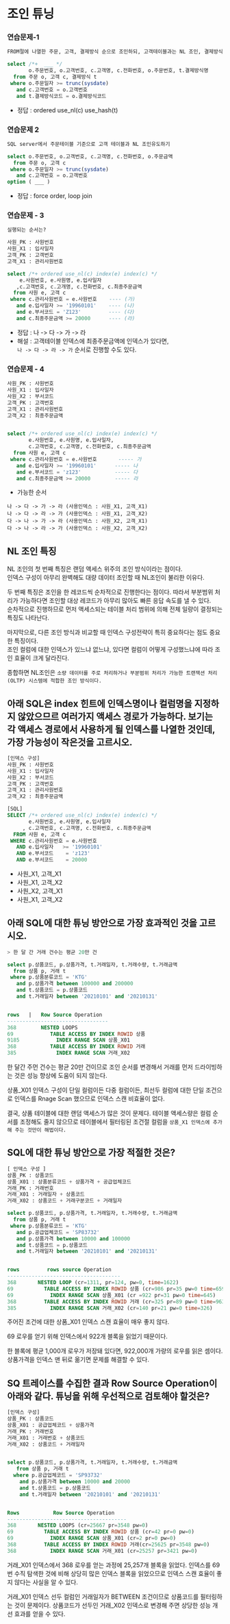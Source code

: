 # 조인 튜닝

### 연습문제-1

```sql
FROM절에 나열한 주문, 고객, 결제방식 순으로 조인하되, 고객테이블과는 NL 조인, 결제방식과는 해시조인을 유도합니다.

select /*+  ___ */
       o.주문번호, o.고객번호, c.고객명, c.전화번호, o.주문번호, t.결제방식명
  from 주문 o, 고객 c, 결제방식 t
 where o.주문일자 >= trunc(sysdate)
   and c.고객번호 = o.고객번호
   and t.결제방식코드 = o.결제방식코드     

```

- 정답 : ordered use_nl(c) use_hash(t)

### 연습문제 2

```sql
SQL server에서 주문테이블 기준으로 고객 테이블과 NL 조인유도하기

select o.주문번호, o.고객번호, c.고객명, c.전화번호, o.주문금액
  from 주문 o, 고객 c
 where o.주문일자 >= trunc(sysdate)
   and c.고객번호 = o.고객번호
option ( ___ )   

```

- 정답 : force order, loop join


### 연습문제 - 3

```sql
실행되는 순서는?

사원_PK : 사원번호
사원_X1 : 입사일자
고객_PK : 고객번호
고객_X1 : 관리사원번호

select /*+ ordered use_nl(c) index(e) index(c) */
    e.사원번호, e.사원명, e.입사일자
   ,c.고객번호, c.고개명, c.전화번호, c.최종주문금액
  from 사원 e, 고객 c
 where c.관리사원번호 = e.사원번호    ---- (가)
   and e.입사일자 >= '19960101'    ---- (나)
   and e.부서코드 = 'Z123'         ---- (다)
   and c.최종주문금액 >= 20000      ---- (라)
```

- 정답 : 나 -> 다 -> 가 -> 라
- 해설 : 고객테이블 인덱스에 최종주문금액에 인덱스가 있다면,   
`나 -> 다 -> 라 -> 가` 순서로 진행할 수도 있다.


### 연습문제 - 4

```sql
사원_PK : 사원번호
사원_X1 : 입사일자
사원_X2 : 부서코드
고객_PK : 고객번호
고객_X1 : 관리사원번호
고객_X2 : 최종주문금액


select /*+ ordered use_nl(c) index(e) index(c) */
       e.사원번호, e.사원명, e.입사일자,
       c.고객번호, c.고객명, c.전화번호, c.최종주문금액
  from 사원 e, 고객 c
 where c.관리사원번호 = e.사원번호       ----- 가
   and e.입사일자 >= '19960101'      ----- 나
   and e.부서코드 = 'z123'           ----- 다
   and c.최종주문금액 >= 20000        ----- 라

```

- 가능한 순서

`나 -> 다 -> 가 -> 라 (사용인덱스 : 사원_X1, 고객_X1)`  
`나 -> 다 -> 라 -> 가 (사용인덱스 : 사원_X1, 고객_X2)`  
`다 -> 나 -> 가 -> 라 (사용인덱스 : 사원_X2, 고객_X1)`  
`다 -> 나 -> 라 -> 가 (사용인덱스 : 사원_X2, 고객_X2)`


## NL 조인 특징 

NL 조인의 첫 번째 특징은 랜덤 액세스 위주의 조인 방식이라는 점이다.  
인덱스 구성이 아무리 완벽해도 대량 데이터 조인할 때 NL조인이 불리한 이유다.  

두 번째 특징은 조인을 한 레코드씩 순차적으로 진행한다는 점이다. 따라서 부분범위 처리가 가능하다면 조인할 대상 레코드가 아무리 많아도 빠른 응답 속도를 낼 수 있다.  
순차적으로 진행하므로 먼저 액세스되는 테이블 처리 범위에 의해 전체 일량이 결정되는 특징도 나타난다.  

마지막으로, 다른 조인 방식과 비교할 때 인덱스 구성전략이 특히 중요하다는 점도 중요한 특징이다.  
조인 컬럼에 대한 인덱스가 있느냐 없느냐, 있다면 컬럼이 어떻게 구성했느냐에 따라 조인 효율이 크게 달라진다.

종합하면 NL조인은 `소량 데이터를 주로 처리하거나 부분범위 처리가 가능한 트랜잭션 처리(OLTP) 시스템에 적합한 조인 방식이다.`


## 아래 SQL은 index 힌트에 인덱스명이나 컬럼명을 지정하지 않았으므르 여러가지 액세스 경로가 가능하다. 보기는 각 액세스 경로에서 사용하게 될 인덱스를 나열한 것인데, 가장 가능성이 작은것을 고르시오.

```sql
[인덱스 구성]
사원_PK : 사원번호
사원_X1 : 입사일자
사원_X2 : 부서코드
고객_PK : 고객번호
고객_X1 : 관리사원번호
고객_X2 : 최종주문금액

[SQL]
SELECT /*+ ordered use_nl(c) index(e) index(c) */
       e.사원번호, e.사원명, e.입사일자
     , c.고객번호, c.고객명, c.전화번호, c.최종주문금액
  FROM 사원 e, 고객 c
 WHERE c.관리사원번호 = e.사원번호
   AND e.입사일자   >= '19960101'
   AND e.부서코드    = 'z123'
   AND e.부서코드    = 20000     
```

- 사원_X1, 고객_X1
- 사원_X1, 고객_X2
- 사원_X2, 고객_X1
- 사원_X1, 고객_X2


## 아래 SQL에 대한 튜닝 방안으로 가장 효과적인 것을 고르시오.

```sql
> 한 달 간 거래 건수는 평균 20만 건

select p.상품코드, p.상품가격, t.거래일자, t.거래수량, t.거래금액
  from 상품 p, 거래 t
 where p.상품분류코드 = 'KTG'
   and p.상품가격 between 100000 and 200000
   and t.상품코드 = p.상품코드
   and t.거래일자 between '20210101' and '20210131'


rows   |   Row Source Operation
---------------------------------
368        NESTED LOOPS
69            TABLE ACCESS BY INDEX ROWID 상품
9185            INDEX RANGE SCAN 상품_X01
368           TABLE ACCESS BY INDEX ROWID 거래
385             INDEX RANGE SCAN 거래_X02

```

한 달간 주먼 건수는 평균 20만 건이므로 조인 순서를 변경해서 거래를 먼저 드라이빙하는 것은 성능 향상에 도움이 되지 않는다.

상품_X01 인덱스 구성이 단일 컬럼이든 다중 컬럼이든, 최선두 컬럼에 대한 단일 조건으로 인덱스를 Rnage Scan 했으므로 인덱스 스캔 비효율이 없다.

결국, 상품 테이블에 대한 랜덤 액세스가 많은 것이 문제다. 테이블 액세스량은 컬럼 순서를 조정해도 줄지 않으므로 테이블에서 필터링된 조건절 컬럼을 `상품_X1 인덱스에 추가해 주는 것만이 해법이다.`


## SQL에 대한 튜닝 방안으로 가장 적절한 것은?

```sql
[ 인덱스 구성 ]
상품_PK : 상품코드
상품_X01 : 상품분류코드 + 상품가격 + 공급업체코드
거래_PK : 거래번호
거래_X01 : 거래일자 + 상품코드
거래_X02 : 상품코드 + 거래구분코드 + 거래일자

select p.상품코드, p.상품가격, t.거래일자, t.거래수량, t.거래금액
  from 상품 p, 거래 t
 where p.상품분류코드 = 'KTG'
   and p.공급업체코드 = 'SP83732'
   and p.상품가격 between 10000 and 100000 
   and t.상품코드 = p.상품코드
   and t.거래일자 between '20210101' and '20210131'


rows         rows source Operation
-------------------------------------
368       NESTED LOOP (cr=1311, pr=124, pw=0, time=1622)
69          TABLE ACCESS BY INDEX ROWID 상품 (cr=986 pr=35 pw=0 time=659)
69            INDEX RANGE SCAN 상품_X01 (cr =922 pr=31 pw=0 time=645)
368         TABLE ACCESS BY INDEX ROWID 거래 (cr=325 pr=89 pw=0 time=963)
385           INDEX RANGE SCAN 거래_X02 (cr=140 pr=21 pw=0 time=326)


```

주어진 조건에 대한 상품_X01 인덱스 스캔 효율이 매우 좋지 않다.  

69 로우를 얻기 위해 인덱스에서 922개 블록을 읽었기 때문이다.   

한 블록에 평균 1,000개 로우가 저장돼 있다면, 922,000개 가량의 로우를 읽은 셈이다. 상품가격을 인덱스 맨 뒤로 옮기면 문제를 해결할 수 있다.



## SQ 트레이스를 수집한 결과 Row Source Operation이 아래와 같다. 튜닝을 위해 우선적으로 검토해야 할것은?

```sql
[인덱스 구성]
상품_PK : 상품코드
상품_X01 : 공급업체코드 + 상품가격
거래_PK : 거래번호
거래_X01 : 거래번호 + 상품코드
거래_X02 : 상품코드 + 거래일자


select p.상품코드, p.상품가격, t.거래일자, t.거래수량, t.거래금액
   from 상품 p, 거래 t
  where p.공급업체코드 = 'SP93732'
    and p.상품가격 between 10000 and 20000
    and t.상품코드 = p.상품코드
    and t.거래일자 between '20210101' and '20210131'


Rows           Row Source Operation
---------------------------------------
368       NESTED LOOPS (cr=25667 pr=3548 pw=0)
69          TABLE ACCESS BY INDEX ROWID 상품 (cr=42 pr=0 pw=0)
69            INDEX RANGE SCAN 상품_X01 (cr=2 pr=0 pw=0)
368         TABLE ACCESS BY INDEX ROWID 거래(cr=25625 pr=3548 pw=0)
368           INDEX RANGE SCAN 거래_X01 (cr=25257 pr=3421 pw=0)
```

거래_X01 인덱스에서 368 로우를 얻는 과정에 25,257개 블록을 읽었다. 인덱스를 69번 수직 탐색한 것에 비해 상당히 많은 인덱스 블록을 읽었으므로 인덱스 스캔 효율이 좋지 않다는 사실을 알 수 있다.

거래_X01 인덱스 선두 컬럼인 거래일자가 BETWEEN 조건이므로 상품코드를 필터링하는 것이 문제이다. 상품코드가 선두인 거래_X02 인덱스로 변경해 주면 상당한 성능 개선 효과를 얻을 수 있다.
